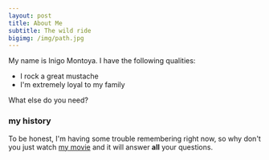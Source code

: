 ```yaml
---
layout: post
title: About Me
subtitle: The wild ride
bigimg: /img/path.jpg
---
```


My name is Inigo Montoya. I have the following qualities:

- I rock a great mustache
- I'm extremely loyal to my family

What else do you need?

### my history

To be honest, I'm having some trouble remembering right now, so why don't you just watch [my movie](http://en.wikipedia.org/wiki/The_Princess_Bride_%28film%29) and it will answer **all** your questions.
